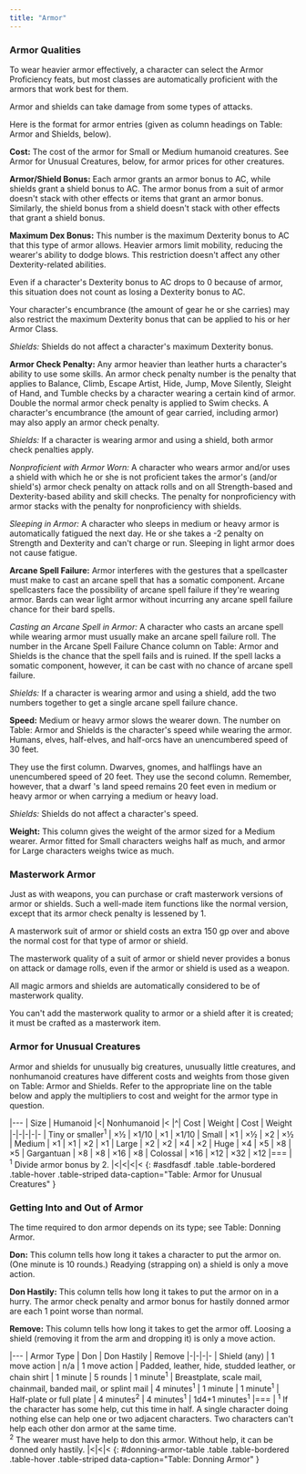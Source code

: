 ```yaml
---
title: "Armor"
---
```


### Armor Qualities

To wear heavier armor effectively, a character can select the Armor Proficiency feats, but most classes are automatically proficient with the armors that work best for them.

Armor and shields can take damage from some types of attacks.

Here is the format for armor entries (given as column headings on Table: Armor and Shields, below).

**Cost:** The cost of the armor for Small or Medium humanoid creatures. See Armor for Unusual Creatures, below, for armor prices for other creatures.

**Armor/Shield Bonus:** Each armor grants an armor bonus to AC, while shields grant a shield bonus to AC. The armor bonus from a suit of armor doesn't stack with other effects or items that grant an armor bonus. Similarly, the shield bonus from a shield doesn't stack with other effects that grant a shield bonus.

**Maximum Dex Bonus:** This number is the maximum Dexterity bonus to AC that this type of armor allows. Heavier armors limit mobility, reducing the wearer's ability to dodge blows. This restriction doesn't affect any other Dexterity-related abilities.

Even if a character's Dexterity bonus to AC drops to 0 because of armor, this situation does not count as losing a Dexterity bonus to AC.

Your character's encumbrance (the amount of gear he or she carries) may also restrict the maximum Dexterity bonus that can be applied to his or her Armor Class.

_Shields:_ Shields do not affect a character's maximum Dexterity bonus.

**Armor Check Penalty:** Any armor heavier than leather hurts a character's ability to use some skills. An armor check penalty number is the penalty that applies to Balance, Climb, Escape Artist, Hide, Jump, Move Silently, Sleight of Hand, and Tumble checks by a character wearing a certain kind of armor. Double the normal armor check penalty is applied to Swim checks. A character's encumbrance (the amount of gear carried, including armor) may also apply an armor check penalty.

_Shields:_ If a character is wearing armor and using a shield, both armor check penalties apply.

_Nonproficient with Armor Worn:_ A character who wears armor and/or uses a shield with which he or she is not proficient takes the armor's (and/or shield's) armor check penalty on attack rolls and on all Strength-based and Dexterity-based ability and skill checks. The penalty for nonproficiency with armor stacks with the penalty for nonproficiency with shields.

_Sleeping in Armor:_ A character who sleeps in medium or heavy armor is automatically fatigued the next day. He or she takes a -2 penalty on Strength and Dexterity and can't charge or run. Sleeping in light armor does not cause fatigue.

**Arcane Spell Failure:** Armor interferes with the gestures that a spellcaster must make to cast an arcane spell that has a somatic component. Arcane spellcasters face the possibility of arcane spell failure if they're wearing armor. Bards can wear light armor without incurring any arcane spell failure chance for their bard spells.

_Casting an Arcane Spell in Armor:_ A character who casts an arcane spell while wearing armor must usually make an arcane spell failure roll. The number in the Arcane Spell Failure Chance column on Table: Armor and Shields is the chance that the spell fails and is ruined. If the spell lacks a somatic component, however, it can be cast with no chance of arcane spell failure.

_Shields:_ If a character is wearing armor and using a shield, add the two numbers together to get a single arcane spell failure chance.

**Speed:** Medium or heavy armor slows the wearer down. The number on Table: Armor and Shields is the character's speed while wearing the armor. Humans, elves, half-elves, and half-orcs have an unencumbered speed of 30 feet.

They use the first column. Dwarves, gnomes, and halflings have an unencumbered speed of 20 feet. They use the second column. Remember, however, that a dwarf 's land speed remains 20 feet even in medium or heavy armor or when carrying a medium or heavy load.

_Shields:_ Shields do not affect a character's speed.

**Weight:** This column gives the weight of the armor sized for a Medium wearer. Armor fitted for Small characters weighs half as much, and armor for Large characters weighs twice as much.

### Masterwork Armor

Just as with weapons, you can purchase or craft masterwork versions of armor or shields. Such a well-made item functions like the normal version, except that its armor check penalty is lessened by 1.

A masterwork suit of armor or shield costs an extra 150 gp over and above the normal cost for that type of armor or shield.

The masterwork quality of a suit of armor or shield never provides a bonus on attack or damage rolls, even if the armor or shield is used as a weapon.

All magic armors and shields are automatically considered to be of masterwork quality.

You can't add the masterwork quality to armor or a shield after it is created; it must be crafted as a masterwork item.

### Armor for Unusual Creatures

Armor and shields for unusually big creatures, unusually little creatures, and nonhumanoid creatures have different costs and weights from those given on Table: Armor and Shields. Refer to the appropriate line on the table below and apply the multipliers to cost and weight for the armor type in question.

|---
| Size | Humanoid |<| Nonhumanoid |<
|^| Cost | Weight | Cost | Weight
|-|-|-|-|-
| Tiny or smaller<sup>1</sup> | &times;&#189; | &times;1/10 | &times;1 | &times;1/10
| Small | &times;1 | &times;&#189; | &times;2 | &times;&#189;
| Medium | &times;1 | &times;1 | &times;2 | &times;1
| Large | &times;2 | &times;2 | &times;4 | &times;2
| Huge | &times;4 | &times;5 | &times;8 | &times;5
| Gargantuan | &times;8 | &times;8 | &times;16 | &times;8
| Colossal | &times;16 | &times;12 | &times;32 | &times;12
|===
| <sup>1</sup> Divide armor bonus by 2. |<|<|<|<
{: #asdfasdf .table .table-bordered .table-hover .table-striped data-caption="Table: Armor for Unusual Creatures" }

### Getting Into and Out of Armor

The time required to don armor depends on its type; see Table: Donning Armor.

**Don:** This column tells how long it takes a character to put the armor on. (One minute is 10 rounds.) Readying (strapping on) a shield is only a move action.

**Don Hastily:** This column tells how long it takes to put the armor on in a hurry. The armor check penalty and armor bonus for hastily donned armor are each 1 point worse than normal.

**Remove:** This column tells how long it takes to get the armor off. Loosing a shield (removing it from the arm and dropping it) is only a move action.

|---
| Armor Type | Don | Don Hastily | Remove
|-|-|-|-
| Shield (any) | 1 move action | n/a | 1 move action
| Padded, leather, hide, studded leather, or chain shirt | 1 minute | 5 rounds | 1 minute<sup>1</sup>
| Breastplate, scale mail, chainmail, banded mail, or splint mail | 4 minutes<sup>1</sup> | 1 minute | 1 minute<sup>1</sup>
| Half-plate or full plate | 4 minutes<sup>2</sup> | 4 minutes<sup>1</sup> | 1d4+1 minutes<sup>1</sup>
|===
| <sup>1</sup> If the character has some help, cut this time in half. A single character doing nothing else can help one or two adjacent characters. Two characters can't help each other don armor at the same time.<br><sup>2</sup> The wearer must have help to don this armor. Without help, it can be donned only hastily. |<|<|<
{: #donning-armor-table .table .table-bordered .table-hover .table-striped data-caption="Table: Donning Armor" }
